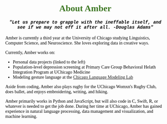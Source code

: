 <html>
<head>
<style>
  h1 {
  color: #3E7824;
  font-family: verdana;
}
  h4 {
  color: black;
  font-family: courier;
  font-style: italic
}
  .center {
  text-align: center;
}
  p  {
  color: black;
  font-family: verdana;
}
  li  {
  color: black;
  font-family: verdana;
}
</style>
</head>

<body>

<h1 class = "center">About Amber</h1>
<h4 class ="center">"Let us prepare to grapple with the ineffable itself, and see if we may not eff it after all. -Douglas Adams"</h4>

<p>Amber is currently a third year at the University of Chicago studying Linguistics, Computer Science, and Neuroscience. She loves exploring data in creative ways.</p>

<p>Currently, Amber works on:
<ul>
  <li> Personal data projects (linked to the left)</li>
  <li> Population-level depression screening at Primary Care Group Behavioral Helath Integration Program at UChicago Medicine</li>
  <li> Modeling gesture language at the <a href= "http://clml.uchicago.edu/about.html">Chicago Language Modeling Lab</a>
</ul>
</p>

<p>Aside from coding, Amber also plays rugby for the UChicago Womxn's Rugby Club, does ballet, and enjoys embroidering, writing, and hiking.</p>

<p>Amber primarily works in Python and JavaScript, but will also code in C, Swift, R, or whatever is needed to get the job done. During her time at UChicago, Amber has gained experience in natural language processing, data management and visualization, and machine learning.</p>

</body>
</html>
